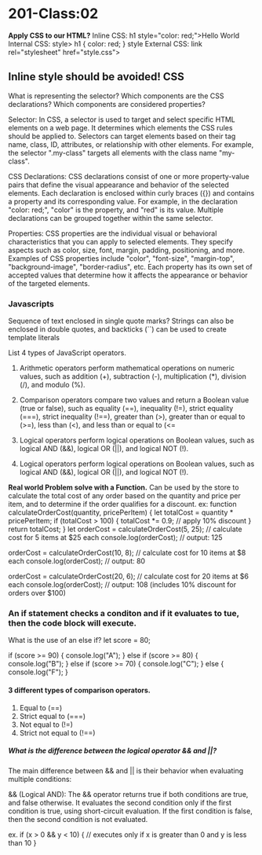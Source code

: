 # 201-Class:02

**Apply CSS to our HTML?**
Inline CSS: h1 style="color: red;">Hello World
Internal CSS: style> h1 { color: red; } style 
External CSS: link rel="stylesheet" href="style.css">

## Inline style should be avoided! CSS

What is representing the selector?
Which components are the CSS declarations?
Which components are considered properties?

Selector: In CSS, a selector is used to target and select specific HTML elements on a web page. It determines which elements the CSS rules should be applied to. Selectors can target elements based on their tag name, class, ID, attributes, or relationship with other elements. For example, the selector ".my-class" targets all elements with the class name "my-class".

CSS Declarations: CSS declarations consist of one or more property-value pairs that define the visual appearance and behavior of the selected elements. Each declaration is enclosed within curly braces ({}) and contains a property and its corresponding value. For example, in the declaration "color: red;", "color" is the property, and "red" is its value. Multiple declarations can be grouped together within the same selector.

Properties: CSS properties are the individual visual or behavioral characteristics that you can apply to selected elements. They specify aspects such as color, size, font, margin, padding, positioning, and more. Examples of CSS properties include "color", "font-size", "margin-top", "background-image", "border-radius", etc. Each property has its own set of accepted values that determine how it affects the appearance or behavior of the targeted elements.

### Javascripts

Sequence of text enclosed in single quote marks?
Strings can also be enclosed in double quotes, and backticks (``) can be used to create template literals

List 4 types of JavaScript operators.
1.  Arithmetic operators perform mathematical operations on numeric values, such as addition (+), subtraction (-), multiplication (*), division (/), and modulo (%).

2. Comparison operators compare two values and return a Boolean value (true or false), such as equality (==), inequality (!=), strict equality (===), strict inequality (!==), greater than (>), greater than or equal to (>=), less than (<), and less than or equal to (<=

3. Logical operators perform logical operations on Boolean values, such as logical AND (&&), logical OR (||), and logical NOT (!).

4. Logical operators perform logical operations on Boolean values, such as logical AND (&&), logical OR (||), and logical NOT (!).

**Real world Problem solve with a Function.**
Can be used by the store to calculate the total cost of any order based on the quantity and price per item, and to determine if the order qualifies for a discount.
ex:
function calculateOrderCost(quantity, pricePerItem) {
  let totalCost = quantity * pricePerItem;
  if (totalCost > 100) {
    totalCost *= 0.9; // apply 10% discount
  }
  return totalCost;
}
let orderCost = calculateOrderCost(5, 25); // calculate cost for 5 items at $25 each
console.log(orderCost); // output: 125

orderCost = calculateOrderCost(10, 8); // calculate cost for 10 items at $8 each
console.log(orderCost); // output: 80

orderCost = calculateOrderCost(20, 6); // calculate cost for 20 items at $6 each
console.log(orderCost); // output: 108 (includes 10% discount for orders over $100)

### An if statement checks a **conditon** and if it evaluates to **tue**, then the code block will execute.

What is the use of an else if?
let score = 80;

if (score >= 90) {
  console.log("A");
} else if (score >= 80) {
  console.log("B");
} else if (score >= 70) {
  console.log("C");
} else {
  console.log("F");
}

#### 3 different types of comparison operators.
1. Equal to (==)
2. Strict equal to (===)
3. Not equal to (!=)
4. Strict not equal to (!==)

##### What is the difference between the logical operator && and ||?

The main difference between && and || is their behavior when evaluating multiple conditions:

&& (Logical AND): The && operator returns true if both conditions are true, and false otherwise. It evaluates the second condition only if the first condition is true, using short-circuit evaluation. If the first condition is false, then the second condition is not evaluated.

ex. if (x > 0 && y < 10) {
  // executes only if x is greater than 0 and y is less than 10
}
